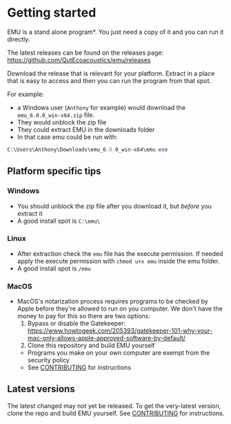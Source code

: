 # Getting started

EMU is a stand alone program*. You just need a copy of it and you can run it directly.

The latest releases can be found on the releases page: https://github.com/QutEcoacoustics/emu/releases

Download the release that is relevant for your platform. Extract in a place that is easy to access and then you can 
run the program from that spot.

For example:

 - a Windows user (`Anthony` for example) would download the `emu_6.0.0_win-x64.zip` file.
 - They would unblock the zip file
 - They could extract EMU in the downloads folder
 - In that case emu could be run with:

```powershell
C:\Users\Anthony\Downloads\emu_6.0.0_win-x64\emu.exe
```

## Platform specific tips

### Windows

- You should unblock the zip file after you download it, but _before_ you extract it
- A good install spot is `C:\emu\`

### Linux

- After extraction check the `emu` file has the execute permission.
  If needed apply the execute permission with `chmod u+x emu` inside the emu folder.
- A good install spot is `/emu`

### MacOS

- MacOS's notarization process requires programs to be checked by Apple before they're allowed
  to run on you computer. We don't have the money to pay for this so there are two options:
  1. Bypass or disable the Gatekeeper: https://www.howtogeek.com/205393/gatekeeper-101-why-your-mac-only-allows-apple-approved-software-by-default/
  2. Clone this repository and build EMU yourself
    - Programs you make on your own computer are exempt from the security policy
    - See [CONTRIBUTING](../CONTRIBUTING.md) for instructions

## Latest versions

The latest changed may not yet be released. To get the very-latest version, clone the repo and build EMU yourself.
See [CONTRIBUTING](../CONTRIBUTING.md) for instructions.